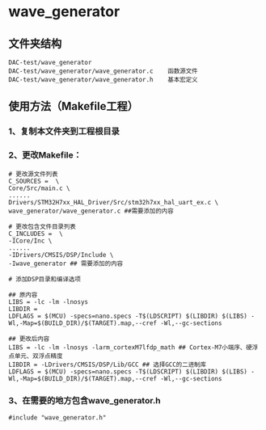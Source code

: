 # wave_generator

## 文件夹结构
```
DAC-test/wave_generator                     
DAC-test/wave_generator/wave_generator.c    函数源文件
DAC-test/wave_generator/wave_generator.h    基本宏定义
```

## 使用方法（Makefile工程）
### 1、复制本文件夹到工程根目录
### 2、更改Makefile：
```
# 更改源文件列表
C_SOURCES =  \
Core/Src/main.c \
......
Drivers/STM32H7xx_HAL_Driver/Src/stm32h7xx_hal_uart_ex.c \
wave_generator/wave_generator.c ##需要添加的内容
```
```
# 更改包含文件目录列表
C_INCLUDES =  \
-ICore/Inc \
......
-IDrivers/CMSIS/DSP/Include \
-Iwave_generator ## 需要添加的内容
```
```
# 添加DSP目录和编译选项

## 原内容
LIBS = -lc -lm -lnosys 
LIBDIR = 
LDFLAGS = $(MCU) -specs=nano.specs -T$(LDSCRIPT) $(LIBDIR) $(LIBS) -Wl,-Map=$(BUILD_DIR)/$(TARGET).map,--cref -Wl,--gc-sections

## 更改后内容
LIBS = -lc -lm -lnosys -larm_cortexM7lfdp_math ## Cortex-M7小端序、硬浮点单元、双浮点精度
LIBDIR = -LDrivers/CMSIS/DSP/Lib/GCC ## 选择GCC的二进制库
LDFLAGS = $(MCU) -specs=nano.specs -T$(LDSCRIPT) $(LIBDIR) $(LIBS) -Wl,-Map=$(BUILD_DIR)/$(TARGET).map,--cref -Wl,--gc-sections
```

### 3、在需要的地方包含wave_generator.h
```
#include "wave_generator.h"
```